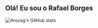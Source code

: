## Olá! Eu sou o Rafael Borges
![Anurag's GitHub stats](https://github-readme-stats.vercel.app/api?username=rafel-BM08&show_icons=true)
